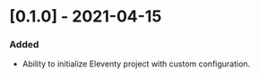 # [0.1.0] - 2021-04-15

### Added

- Ability to initialize Eleventy project with custom configuration.
